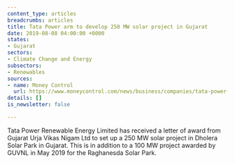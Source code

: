 ```yaml
---
content_type: articles
breadcrumbs: articles
title: Tata Power arm to develop 250 MW solar project in Gujarat
date: 2019-08-08 04:00:00 +0000
states:
- Gujarat
sectors:
- Climate Change and Energy
subsectors:
- Renewables
sources:
- name: Money Control
  url: https://www.moneycontrol.com/news/business/companies/tata-power-arm-to-develop-250-mw-solar-project-in-gujarat-4259901.html
details: []
is_newsletter: false

---
```

Tata Power Renewable Energy Limited has received a letter of award from Gujarat Urja Vikas Nigam Ltd to set up a 250 MW solar project in Dholera Solar Park in Gujarat. This is in addition to a 100 MW project awarded by GUVNL in May 2019 for the Raghanesda Solar Park.
